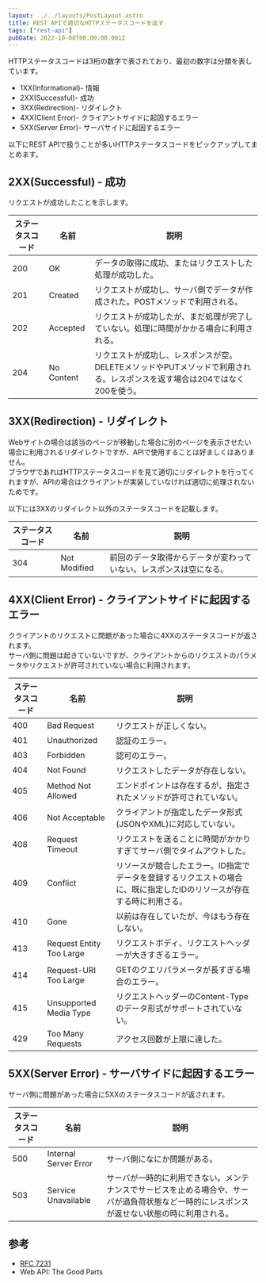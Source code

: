```yaml
---
layout: ../../layouts/PostLayout.astro
title: REST APIで適切なHTTPステータスコードを返す
tags: ["rest-api"]
pubDate: 2022-10-08T00:00:00.001Z
---
```


HTTPステータスコードは3桁の数字で表されており、最初の数字は分類を表しています。

- 1XX(Informational)- 情報
- 2XX(Successful)- 成功
- 3XX(Redirection)- リダイレクト
- 4XX(Client Error)- クライアントサイドに起因するエラー
- 5XX(Server Error)- サーバサイドに起因するエラー

以下にREST APIで扱うことが多いHTTPステータスコードをピックアップしてまとめます。

## 2XX(Successful) - 成功
リクエストが成功したことを示します。

|ステータスコード|名前|説明|
|----|----|----|
|200|OK|データの取得に成功、またはリクエストした処理が成功した。|
|201|Created|リクエストが成功し、サーバ側でデータが作成された。POSTメソッドで利用される。|
|202|Accepted|リクエストが成功したが、まだ処理が完了していない。処理に時間がかかる場合に利用される。|
|204|No Content|リクエストが成功し、レスポンスが空。DELETEメソッドやPUTメソッドで利用される。レスポンスを返す場合は204ではなく200を使う。|

## 3XX(Redirection) - リダイレクト
Webサイトの場合は該当のページが移動した場合に別のページを表示させたい場合に利用されるリダイレクトですが、APIで使用することは好ましくはありません。  
ブラウザであればHTTPステータスコードを見て適切にリダイレクトを行ってくれますが、APIの場合はクライアントが実装していなければ適切に処理されないためです。

以下には3XXのリダイレクト以外のステータスコードを記載します。

|ステータスコード|名前|説明|
|----|----|----|
|304|Not Modified|前回のデータ取得からデータが変わっていない。レスポンスは空になる。|

## 4XX(Client Error) - クライアントサイドに起因するエラー
クライアントのリクエストに問題があった場合に4XXのステータスコードが返されます。  
サーバ側に問題は起きていないですが、クライアントからのリクエストのパラメータやリクエストが許可されていない場合に利用されます。

|ステータスコード|名前|説明|
|----|----|----|
|400|Bad Request|リクエストが正しくない。|
|401|Unauthorized|認証のエラー。|
|403|Forbidden|認可のエラー。|
|404|Not Found|リクエストしたデータが存在しない。|
|405|Method Not Allowed|エンドポイントは存在するが、指定されたメソッドが許可されていない。|
|406|Not Acceptable|クライアントが指定したデータ形式(JSONやXML)に対応していない。|
|408|Request Timeout|リクエストを送ることに時間がかかりすぎてサーバ側でタイムアウトした。|
|409|Conflict|リソースが競合したエラー。ID指定でデータを登録するリクエストの場合に、既に指定したIDのリソースが存在する時に利用さる。|
|410|Gone|以前は存在していたが、今はもう存在しない。|
|413|Request Entity Too Large|リクエストボディ、リクエストヘッダーが大きすぎるエラー。|
|414|Request-URI Too Large|GETのクエリパラメータが長すぎる場合のエラー。|
|415|Unsupported Media Type|リクエストヘッダーのContent-Typeのデータ形式がサポートされていない。|
|429|Too Many Requests|アクセス回数が上限に達した。|

## 5XX(Server Error) - サーバサイドに起因するエラー
サーバ側に問題があった場合に5XXのステータスコードが返されます。

|ステータスコード|名前|説明|
|----|----|----|
|500|Internal Server Error|サーバ側になにか問題がある。|
|503|Service Unavailable|サーバが一時的に利用できない。メンテナンスでサービスを止める場合や、サーバが過負荷状態など一時的にレスポンスが返せない状態の時に利用される。|

## 参考
- <a href="https://datatracker.ietf.org/doc/html/rfc7231" target="_blank">RFC 7231</a>
- Web API: The Good Parts
